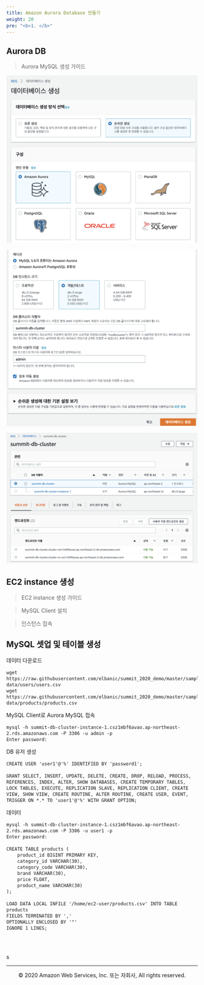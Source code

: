```yaml
---
title: Amazon Aurora Database 만들기
weight: 20
pre: "<b>1. </b>"
---
```



## Aurora DB

> Aurora MySQL 생성 가이드


![pic](./images/lab0-1.png)


![pic](./images/lab0-2.png)


![pic](./images/lab0-3.png)


## EC2 instance 생성

> EC2 instance 생성 가이드

> MySQL Client 설치

> 인스턴스 접속

## MySQL 셋업 및 테이블 생성


데이터 다운로드

```
wget https://raw.githubusercontent.com/elbanic/summit_2020_demo/master/sample-data/users/users.csv
wget https://raw.githubusercontent.com/elbanic/summit_2020_demo/master/sample-data/products/products.csv
```


MySQL Client로 Aurora MySQL 접속

```
mysql -h summit-db-cluster-instance-1.csz1mbf6avao.ap-northeast-2.rds.amazonaws.com -P 3306 -u admin -p
Enter password:
```

DB 유저 생성

```
CREATE USER 'user1'@'%' IDENTIFIED BY 'password1';

GRANT SELECT, INSERT, UPDATE, DELETE, CREATE, DROP, RELOAD, PROCESS, REFERENCES, INDEX, ALTER, SHOW DATABASES, CREATE TEMPORARY TABLES, LOCK TABLES, EXECUTE, REPLICATION SLAVE, REPLICATION CLIENT, CREATE VIEW, SHOW VIEW, CREATE ROUTINE, ALTER ROUTINE, CREATE USER, EVENT, TRIGGER ON *.* TO 'user1'@'%' WITH GRANT OPTION;
```

데이터 

```
mysql -h summit-db-cluster-instance-1.csz1mbf6avao.ap-northeast-2.rds.amazonaws.com -P 3306 -u user1 -p
Enter password:

CREATE TABLE products (
    product_id BIGINT PRIMARY KEY,
    category_id VARCHAR(30),
    category_code VARCHAR(30),
    brand VARCHAR(30),
    price FLOAT,
    product_name VARCHAR(30)
);

LOAD DATA LOCAL INFILE '/home/ec2-user/products.csv' INTO TABLE products
FIELDS TERMINATED BY ','
OPTIONALLY ENCLOSED BY '"'
IGNORE 1 LINES;
```

```



```
s



---
<p align="center">
© 2020 Amazon Web Services, Inc. 또는 자회사, All rights reserved.
</p>
